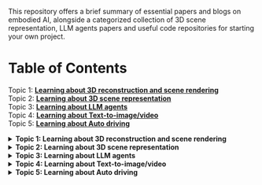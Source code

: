 This repository offers a brief summary of essential papers and blogs on embodied AI, alongside a categorized collection of 3D scene representation, LLM agents papers and useful code repositories for starting your own project.

# Table of Contents  

Topic 1: <b>[Learning about 3D reconstruction and scene rendering](#nerf)</b>  
Topic 2: <b>[Learning about 3D scene representation](#3d-scene-rep)</b>  
Topic 3: <b>[Learning about LLM agents](#llm-agent)</b>  
Topic 4: <b>[Learning about Text-to-image/video](#t2iv)</b>  
Topic 5: <b>[Learning about Auto driving](#auto-drive)</b>  

<details>
  <summary><b>Topic 1: Learning about 3D reconstruction and scene rendering</b><a name="nerf"></a></summary>
  <ul>
    <li>(arxiv) Yuqi Zhang, et al. Efficient Large-scale Scene Representation with a Hybrid of High-resolution Grid and Plane Feature. <a href="https://arxiv.org/pdf/2303.03003">📚</a> <a href="https://zyqz97.github.io/GP_NeRF/">🌍</a> </li>  
  </ul>
</details>

<details>
  <summary><b>Topic 2: Learning about 3D scene representation</b><a name="3d-scene-rep"></a></summary>
  <ul>
    <li>(CVPR'24) Alexandros Delitzas, et al. SceneFun3D: Fine-Grained Functionality and Affordance Understanding in 3D Scenes. <a href="https://openaccess.thecvf.com/content/CVPR2024/papers/Delitzas_SceneFun3D_Fine-Grained_Functionality_and_Affordance_Understanding_in_3D_Scenes_CVPR_2024_paper.pdf">📚</a> <a href="https://scenefun3d.github.io/">🌍</a> </li>  
    <li>(CVPR'23) Songyou Peng, et al. OpenScene: 3D Scene Understanding with Open Vocabularies. <a href="https://arxiv.org/pdf/2211.15654">📚</a> <a href="https://pengsongyou.github.io/openscene">🌍</a> </li>  
    <li>(NeurIPS'23) Yining Hong, et al. 3D-LLM: Injecting the 3D World into Large Language Models. <a href="https://arxiv.org/pdf/2307.12981">📚</a> <a href="https://vis-www.cs.umass.edu/3dllm/">🌍</a> </li>  
    <li>(ICCV'23) Yicong Hong, et al. Learning Navigational Visual Representations with Semantic Map Supervision. <a href="https://openaccess.thecvf.com/content/ICCV2023/papers/Hong_Learning_Navigational_Visual_Representations_with_Semantic_Map_Supervision_ICCV_2023_paper.pdf#:~:text=Inspired%20by%20the%20behavior%20that%20hu-mans%20naturally%20build">📚</a> <a href="https://github.com/YicongHong/Ego2Map-NaViT">🌍</a> </li>  
  </ul>
</details>

<details>
  <summary><b>Topic 3: Learning about LLM agents</b><a name="llm-agent"></a></summary>
  <ul>
    <li>(COLM'24) Tianhua Tao, et al. CRYSTAL: Illuminating LLM Abilities on Language and Code. <a href="https://openreview.net/attachment?id=kWnlCVcp6o&name=pdf">📚</a> <a href="https://www.llm360.ai/#crystal">🌍</a> </li>  
    <li>(COLM'24) Qingyun Wu, et al. AutoGen: Enabling Next-Gen LLM Applications via Multi-Agent Conversations.<a href="https://openreview.net/attachment?id=BAakY1hNKS&name=pdf">📚</a> <a href="https://github.com/microsoft/autogen">🌍</a> </li>  
    <li>(ECCV'24) Runsen Xu, et al. PointLLM: Empowering Large Language Models to Understand Point Clouds.<a href="https://arxiv.org/pdf/2308.16911">📚</a> <a href="https://github.com/OpenRobotLab/PointLLM">🌍</a> </li>  
  </ul>
</details>

<details>
  <summary><b>Topic 4: Learning about Text-to-image/video</b><a name="t2iv"></a></summary>
  <ul>
    <li>(COLM'24) Abhay Zala, et al. DiagrammerGPT: Generating Open-Domain, Open-Platform Diagrams via LLM Planning.<a href="https://openreview.net/attachment?id=NV8yRJRET1&name=pdf">📚</a> <a href="https://diagrammergpt.github.io/">🌍</a> </li>  
    <li>(COLM'24) Han Lin, et al. VideoDirectorGPT: Consistent Multi-Scene Video Generation via LLM-Guided Planning.<a href="https://openreview.net/attachment?id=sKNIjS2brr&name=pdf">📚</a> <a href="https://videodirectorgpt.github.io/">🌍</a> </li>  
  </ul>
</details>

<details>
  <summary><b>Topic 5: Learning about Auto driving</b><a name="auto-drive"></a></summary>
  <ul>
    <li>(COLM'24) Jiageng Mao, et al. A Language Agent for Autonomous Driving.<a href="https://openreview.net/attachment?id=UPE6WYE8vg&name=pdf">📚</a> <a href="https://usc-gvl.github.io/Agent-Driver/">🌍</a> </li>
  </ul>
</details>
